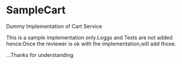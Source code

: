 # SampleCart
Dummy Implementation of Cart Service

This is a sample implementation only.Loggs and Tests are not added hence.Once the reviewer is ok with the implementation,will add those.



...Thanks for understanding
